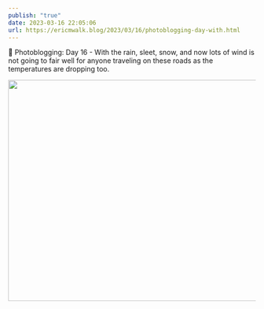 ```yaml
---
publish: "true"
date: 2023-03-16 22:05:06
url: https://ericmwalk.blog/2023/03/16/photoblogging-day-with.html
---
```


📸 Photoblogging: Day 16 - With the rain, sleet, snow, and now lots of wind is not going to fair well for anyone traveling on these roads as the temperatures are dropping too.


<img src="uploads/2023/1721b692ae.jpg" width="600" height="450" alt="">